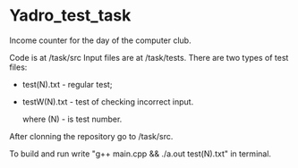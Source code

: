 # Yadro_test_task
Income counter for the day of the computer club.

Code is at /task/src
Input files are at /task/tests. 
There are two types of test files: 
- test(N).txt - regular test;
- testW(N).txt - test of checking incorrect input.

  where (N) - is test number.

After clonning the repository go to /task/src. 

To build and run write "g++ main.cpp && ./a.out test(N).txt" in terminal.
